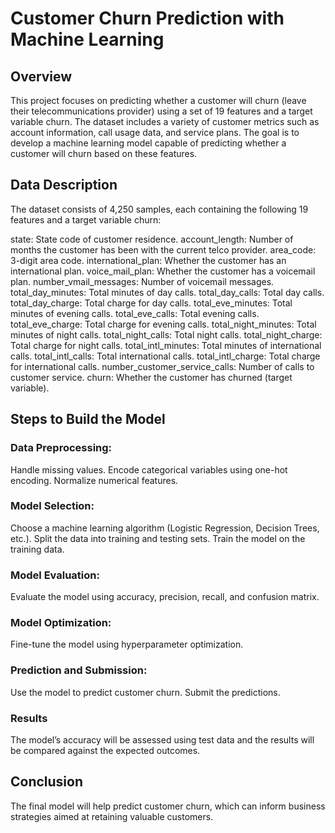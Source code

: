 # Customer Churn Prediction with Machine Learning
## Overview
This project focuses on predicting whether a customer will churn (leave their telecommunications provider) using a set of 19 features and a target variable churn. The dataset includes a variety of customer metrics such as account information, call usage data, and service plans. The goal is to develop a machine learning model capable of predicting whether a customer will churn based on these features.

## Data Description
The dataset consists of 4,250 samples, each containing the following 19 features and a target variable churn:

state: State code of customer residence.
account_length: Number of months the customer has been with the current telco provider.
area_code: 3-digit area code.
international_plan: Whether the customer has an international plan.
voice_mail_plan: Whether the customer has a voicemail plan.
number_vmail_messages: Number of voicemail messages.
total_day_minutes: Total minutes of day calls.
total_day_calls: Total day calls.
total_day_charge: Total charge for day calls.
total_eve_minutes: Total minutes of evening calls.
total_eve_calls: Total evening calls.
total_eve_charge: Total charge for evening calls.
total_night_minutes: Total minutes of night calls.
total_night_calls: Total night calls.
total_night_charge: Total charge for night calls.
total_intl_minutes: Total minutes of international calls.
total_intl_calls: Total international calls.
total_intl_charge: Total charge for international calls.
number_customer_service_calls: Number of calls to customer service.
churn: Whether the customer has churned (target variable).
## Steps to Build the Model
### Data Preprocessing:

Handle missing values.
Encode categorical variables using one-hot encoding.
Normalize numerical features.
### Model Selection:

Choose a machine learning algorithm (Logistic Regression, Decision Trees, etc.).
Split the data into training and testing sets.
Train the model on the training data.
### Model Evaluation:

Evaluate the model using accuracy, precision, recall, and confusion matrix.
### Model Optimization:

Fine-tune the model using hyperparameter optimization.
### Prediction and Submission:

Use the model to predict customer churn.
Submit the predictions.
### Results
The model’s accuracy will be assessed using test data and the results will be compared against the expected outcomes.

## Conclusion
The final model will help predict customer churn, which can inform business strategies aimed at retaining valuable customers.